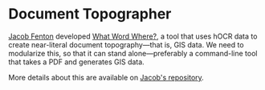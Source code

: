 # Document Topographer

[Jacob Fenton](https://github.com/jsfenfen) developed [What Word Where?](https://github.com/jsfenfen/whatwordwhere), a tool that uses hOCR data to create near-literal document topography—that is, GIS data. We need to modularize this, so that it can stand alone—preferably a command-line tool that takes a PDF and generates GIS data.

More details about this are available on [Jacob's repository](https://github.com/jsfenfen).

